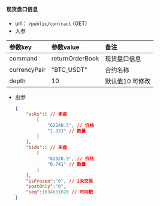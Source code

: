 #### 现货盘口信息

+ url： `/public/contract` (GET)
+ 入参

| 参数key      | 参数value       | 备注             |
| :----------- | :-------------- | :--------------- |
| command      | returnOrderBook | 现货盘口信息     |
| currencyPair | "BTC_USDT"      | 合约名称         |
| depth        | 10              | 默认值10  可修改 |

+ 出参

  ```json
  {
      "asks":[ // 卖盘
          [
              "62248.5", // 价格
              "1.333" // 数量
          ]
      ],
      "bids":[ // 买盘
          [
              "62028.9", // 价格
              "0.741" // 数量
          ]
      ],
      "isFrozen":"0", // 1未交易
      "postOnly":"0",
      "seq":1634631020 // 时间戳
  }
  ```
